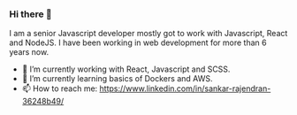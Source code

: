 ### Hi there 👋

I am a senior Javascript developer mostly got to work with Javascript, React and NodeJS. I have been working in web development for more than 6 years now. 

- 🔭 I’m currently working with React, Javascript and SCSS.
- 🌱 I’m currently learning basics of Dockers and AWS.
- 📫 How to reach me: https://www.linkedin.com/in/sankar-rajendran-36248b49/
